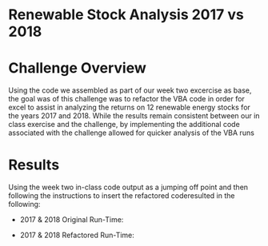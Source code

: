 # Renewable Stock Analysis 2017 vs 2018
# Challenge Overview
Using the code we assembled as part of our week two excercise as base, the goal was of this challenge was to refactor the VBA code in order for excel to assist in analyzing the returns on 12 renewable energy stocks for the years 2017 and 2018. While the results remain consistent between our in class exercise and the challenge, by implementing the additional code associated with the challenge allowed for quicker analysis of the VBA runs 
# Results
Using the week two in-class code output as a jumping off point and then following the instructions to insert the refactored coderesulted in the following:
* 2017 & 2018 Original Run-Time: 

* 2017 & 2018 Refactored Run-Time:
